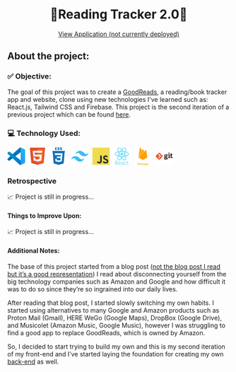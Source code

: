 <div align="center">
  <h1>📖Reading Tracker 2.0📖</h1>
  <a href=#>View Application (not currently deployed)</a>
</div>

## About the project:

### ✅ Objective:
The goal of this project was to create a [GoodReads](https://www.goodreads.com/), a reading/book tracker app and website, clone using new technologies I've learned such as: React.js, Tailwind CSS and Firebase. This project is the second iteration of a previous project which can be found [here](https://github.com/tjpoo92/library).

### 💻 Technology Used:
<div>
  <img src="https://github.com/devicons/devicon/blob/master/icons/vscode/vscode-original.svg" title="VSCODE" alt="VSCODE" width="40" height="40"/>&nbsp;
  <img src="https://github.com/devicons/devicon/blob/master/icons/html5/html5-original.svg" title="HTML5" alt="HTML" width="40" height="40"/>&nbsp;
  <img src="https://github.com/devicons/devicon/blob/master/icons/css3/css3-plain-wordmark.svg"  title="CSS3" alt="CSS" width="40" height="40"/>&nbsp;
  <img src="https://github.com/devicons/devicon/blob/master/icons/tailwindcss/tailwindcss-plain.svg"  title="Tailwind" alt="Tailwind" width="40" height="40"/>&nbsp;
  <img src="https://github.com/devicons/devicon/blob/master/icons/javascript/javascript-original.svg" title="JavaScript" alt="JavaScript" width="40" height="40"/>&nbsp;
  <img src="https://github.com/devicons/devicon/blob/master/icons/react/react-original-wordmark.svg" title="React" alt="React" width="40" height="40"/>&nbsp;
  <img src="https://github.com/devicons/devicon/blob/master/icons/firebase/firebase-plain-wordmark.svg" title="Firebase" alt="Firebase" width="40" height="40"/>&nbsp;
  <img src="https://github.com/devicons/devicon/blob/master/icons/git/git-original-wordmark.svg" title="Git" **alt="Git" width="40" height="40"/>
</div>

### Retrospective

📈 Project is still in progress...

#### Things to Improve Upon:

📈 Project is still in progress...

#### Additional Notes:
The base of this project started from a blog post ([not the blog post I read but it’s a good representation](https://www.vice.com/en/article/ev3qw7/how-to-quit-apple-microsoft-google-facebook-amazon)) I read about disconnecting yourself from the big technology companies such as Amazon and Google and how difficult it was to do so since they’re so ingrained into our daily lives.

After reading that blog post, I started slowly switching my own habits. I started using alternatives to many Google and Amazon products such as Proton Mail (Gmail), HERE WeGo (Google Maps), DropBox (Google Drive), and Musicolet (Amazon Music, Google Music), however I was struggling to find a good app to replace GoodReads, which is owned by Amazon.

So, I decided to start trying to build my own and this is my second iteration of my front-end and I’ve started laying the foundation for creating my own [back-end](https://github.com/tjpoo92/readradar) as well.
